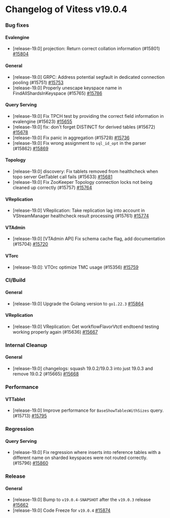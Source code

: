 # Changelog of Vitess v19.0.4

### Bug fixes 
#### Evalengine
 * [release-19.0] projection: Return correct collation information (#15801) [#15804](https://github.com/vitessio/vitess/pull/15804) 
#### General
 * [release-19.0] GRPC: Address potential segfault in dedicated connection pooling (#15751) [#15753](https://github.com/vitessio/vitess/pull/15753)
 * [release-19.0] Properly unescape keyspace name in FindAllShardsInKeyspace (#15765) [#15786](https://github.com/vitessio/vitess/pull/15786) 
#### Query Serving
 * [release-19.0] Fix TPCH test by providing the correct field information in evalengine (#15623) [#15655](https://github.com/vitessio/vitess/pull/15655)
 * [release-19.0] fix: don't forget DISTINCT for derived tables (#15672) [#15678](https://github.com/vitessio/vitess/pull/15678)
 * [release-19.0] Fix panic in aggregation (#15728) [#15736](https://github.com/vitessio/vitess/pull/15736)
 * [release-19.0] Fix wrong assignment to `sql_id_opt` in the parser (#15862) [#15869](https://github.com/vitessio/vitess/pull/15869) 
#### Topology
 * [release-19.0] discovery: Fix tablets removed from healthcheck when topo server GetTablet call fails (#15633) [#15681](https://github.com/vitessio/vitess/pull/15681)
 * [release-19.0] Fix ZooKeeper Topology connection locks not being cleaned up correctly (#15757) [#15764](https://github.com/vitessio/vitess/pull/15764) 
#### VReplication
 * [release-19.0] VReplication: Take replication lag into account in VStreamManager healthcheck result processing (#15761) [#15774](https://github.com/vitessio/vitess/pull/15774) 
#### VTAdmin
 * [release-19.0] [VTAdmin API] Fix schema cache flag, add documentation (#15704) [#15720](https://github.com/vitessio/vitess/pull/15720) 
#### VTorc
 * [release-19.0]: VTOrc optimize TMC usage (#15356) [#15759](https://github.com/vitessio/vitess/pull/15759)
### CI/Build 
#### General
 * [release-19.0] Upgrade the Golang version to `go1.22.3` [#15864](https://github.com/vitessio/vitess/pull/15864) 
#### VReplication
 * [release-19.0] VReplication: Get workflowFlavorVtctl endtoend testing working properly again (#15636) [#15667](https://github.com/vitessio/vitess/pull/15667)
### Internal Cleanup 
#### General
 * [release-19.0] changelogs: squash 19.0.2/19.0.3 into just 19.0.3 and remove 19.0.2 (#15665) [#15668](https://github.com/vitessio/vitess/pull/15668)
### Performance 
#### VTTablet
 * [release-19.0] Improve performance for `BaseShowTablesWithSizes` query. (#15713) [#15795](https://github.com/vitessio/vitess/pull/15795)
### Regression 
#### Query Serving
 * [release-19.0] Fix regression where inserts into reference tables with a different name on sharded keyspaces were not routed correctly. (#15796) [#15860](https://github.com/vitessio/vitess/pull/15860)
### Release 
#### General
 * [release-19.0] Bump to `v19.0.4-SNAPSHOT` after the `v19.0.3` release [#15662](https://github.com/vitessio/vitess/pull/15662)
 * [release-19.0] Code Freeze for `v19.0.4` [#15874](https://github.com/vitessio/vitess/pull/15874)

